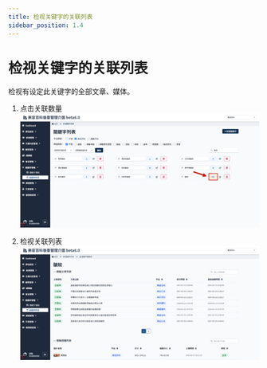 ```yaml
---
title: 检视关键字的关联列表
sidebar_position: 1.4
---
```


# 检视关键字的关联列表

检视有设定此关键字的全部文章、媒体。

1. 点击关联数量
   ![关联](img/show-related-01.png)

2. 检视关联列表
   ![关联](img/show-related-02.png)

